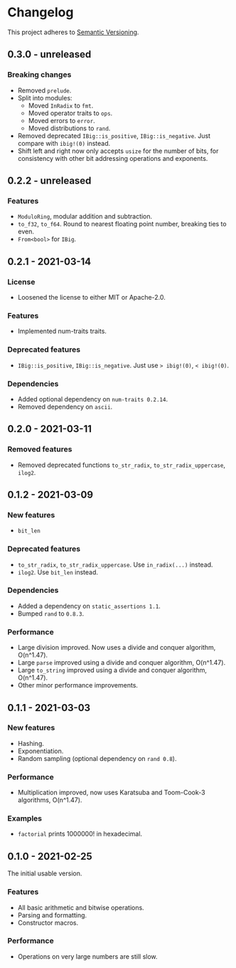 # Changelog

This project adheres to [Semantic Versioning](https://semver.org/spec/v2.0.0.html).

## 0.3.0 - unreleased

### Breaking changes
* Removed `prelude`.
* Split into modules:
  * Moved `InRadix` to `fmt`.
  * Moved operator traits to `ops`.
  * Moved errors to `error`.
  * Moved distributions to `rand`.
* Removed deprecated `IBig::is_positive`, `IBig::is_negative`.
  Just compare with `ibig!(0)` instead.
* Shift left and right now only accepts `usize` for the number of bits, for consistency
  with other bit addressing operations and exponents.

## 0.2.2 - unreleased

### Features
* `ModuloRing`, modular addition and subtraction.
* `to_f32`, `to_f64`. Round to nearest floating point number, breaking ties to even.
* `From<bool>` for `IBig`.

## 0.2.1 - 2021-03-14

### License

* Loosened the license to either MIT or Apache-2.0.

### Features
* Implemented num-traits traits.

### Deprecated features
* `IBig::is_positive`, `IBig::is_negative`. Just use `> ibig!(0)`, `< ibig!(0)`.

### Dependencies
* Added optional dependency on `num-traits 0.2.14`.
* Removed dependency on `ascii`.

## 0.2.0 - 2021-03-11

### Removed features
* Removed deprecated functions `to_str_radix`, `to_str_radix_uppercase`, `ilog2`.

## 0.1.2 - 2021-03-09

### New features
* `bit_len`

### Deprecated features
* `to_str_radix`, `to_str_radix_uppercase`. Use `in_radix(...)` instead.
* `ilog2`. Use `bit_len` instead.

### Dependencies
* Added a dependency on `static_assertions 1.1`.
* Bumped `rand` to `0.8.3`.

### Performance
* Large division improved. Now uses a divide and conquer algorithm, O(n^1.47).
* Large `parse` improved using a divide and conquer algorithm, O(n^1.47).
* Large `to_string` improved using a divide and conquer algorithm, O(n^1.47).
* Other minor performance improvements.

## 0.1.1 - 2021-03-03

### New features
* Hashing.
* Exponentiation.
* Random sampling (optional dependency on `rand 0.8`).

### Performance
* Multiplication improved, now uses Karatsuba and Toom-Cook-3 algorithms, O(n^1.47).

### Examples
* `factorial` prints 1000000! in hexadecimal.

## 0.1.0 - 2021-02-25

The initial usable version.

### Features
* All basic arithmetic and bitwise operations.
* Parsing and formatting.
* Constructor macros.

### Performance
* Operations on very large numbers are still slow.
